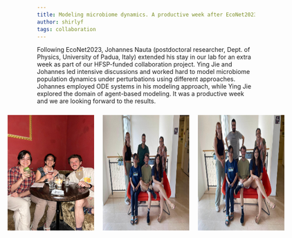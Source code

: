 ```yaml
---
title: Modeling microbiome dynamics. A productive week after EcoNet2023.
author: shirlyf
tags: collaboration
---
```


Following EcoNet2023, Johannes Nauta (postdoctoral researcher, Dept. of Physics, University of Padua, Italy) extended his stay in our lab for an extra week as part of our HFSP-funded collaboration project. Ying Jie and Johannes led intensive discussions and worked hard to model microbiome population dynamics under perturbations using different approaches. Johannes employed ODE systems in his modeling approach, while Ying Jie explored the domain of agent-based modeling. It was a productive week and we are looking forward to the results.
 
<div style="display: flex; justify-content: center;">
    <img src="../images/blog/collaborationJohannes1.jpeg" style="width: 200px; margin: 10px;">
    <img src="../images/blog/collaborationJohannes2.jpeg" style="width: 200px; margin: 10px;">
    <img src="../images/blog/collaborationJohannes3.jpeg" style="width: 200px; margin: 10px;">
</div>

